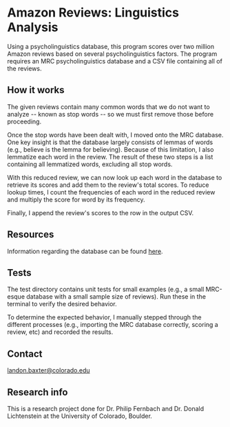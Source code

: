 # Amazon Reviews: Linguistics Analysis
Using a psycholinguistics database, this program scores over two million Amazon reviews based on several psycholinguistics factors. The program requires an MRC psycholinguistics database and a CSV file containing all of the reviews. 

## How it works
The given reviews contain many common words that we do not want to analyze -- known as stop words -- so we must first remove those before proceeding. 

Once the stop words have been dealt with, I moved onto the MRC database. One key insight is that the database largely consists of lemmas of words (e.g., believe is the lemma for believing). Because of this limitation, I also lemmatize each word in the review. The result of these two steps is a list containing all lemmatized words, excluding all stop words. 

With this reduced review, we can now look up each word in the database to retrieve its scores and add them to the review's total scores. To reduce lookup times, I count the frequencies of each word in the reduced review and multiply the score for word by its frequency. 

Finally, I append the review's scores to the row in the output CSV. 

## Resources
Information regarding the database can be found [here](http://websites.psychology.uwa.edu.au/school/MRCDatabase/uwa_mrc.htm).

## Tests
The test directory contains unit tests for small examples (e.g., a small MRC-esque database with a small sample size of reviews). Run these in the terminal to verify the desired behavior.

To determine the expected behavior, I manually stepped through the different processes (e.g., importing the MRC database correctly, scoring a review, etc) and recorded the results.

## Contact
landon.baxter@colorado.edu

## Research info
This is a research project done for Dr. Philip Fernbach and Dr. Donald Lichtenstein at the University of Colorado, Boulder.
